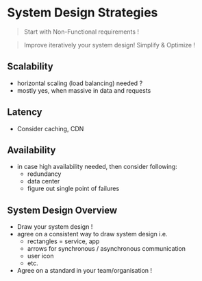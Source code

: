 # System Design Strategies
> Start with Non-Functional requirements !

> Improve iteratively your system design! Simplify & Optimize ! 

## Scalability
- horizontal scaling (load balancing) needed ?
- mostly yes, when massive in data and requests 

## Latency
- Consider caching, CDN

## Availability
- in case high availability needed, then consider following:
  - redundancy
  - data center
  - figure out single point of failures

## System Design Overview
- Draw your system design !
- agree on a consistent way to draw system design i.e.
  - rectangles = service, app
  - arrows for synchronous / asynchronous communication
  - user icon
  - etc.
- Agree on a standard in your team/organisation !



